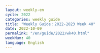 ```yaml
---
layout: weekly-en
cycle: 2022
categories: weekly guide
title: "Weekly Guide：2022-2023 Week 40"
date: 2022-10-09
permalink: "/en/guide/2022/wk40.html"
weekNum: 40
language: English
---
```


